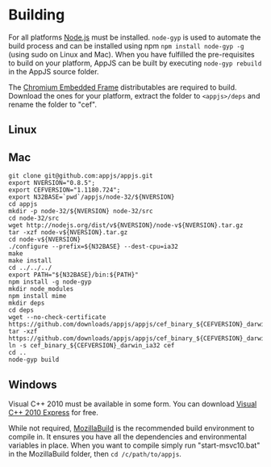 # Building
For all platforms [Node.js](http://nodejs.org/#download) must be installed. `node-gyp` is used to automate the build process and can be installed using npm `npm install node-gyp -g` (using sudo on Linux and Mac). When you have fulfilled the pre-requisites to build on your platform, AppJS can be built by executing `node-gyp rebuild` in the AppJS source folder.

The [Chromium Embedded Frame](https://github.com/appjs/appjs/downloads) distributables are required to build. Download the ones for your platform, extract the folder to `<appjs>/deps` and rename the folder to "cef".

## Linux

## Mac

    git clone git@github.com:appjs/appjs.git
    export NVERSION="0.8.5";
    export CEFVERSION="1.1180.724";
    export N32BASE=`pwd`/appjs/node-32/${NVERSION}
    cd appjs
    mkdir -p node-32/${NVERSION} node-32/src
    cd node-32/src
    wget http://nodejs.org/dist/v${NVERSION}/node-v${NVERSION}.tar.gz
    tar -xzf node-v${NVERSION}.tar.gz
    cd node-v${NVERSION}
    ./configure --prefix=${N32BASE} --dest-cpu=ia32
    make
    make install
    cd ../../../
    export PATH="${N32BASE}/bin:${PATH}"
    npm install -g node-gyp
    mkdir node_modules
    npm install mime
    mkdir deps
    cd deps
    wget --no-check-certificate https://github.com/downloads/appjs/appjs/cef_binary_${CEFVERSION}_darwin_ia32.tar.gz
    tar -xzf https://github.com/downloads/appjs/appjs/cef_binary_${CEFVERSION}_darwin_ia32.tar.gz
    ln -s cef_binary_${CEFVERSION}_darwin_ia32 cef
    cd ..
    node-gyp build

## Windows
Visual C++ 2010 must be available in some form. You can download [Visual C++ 2010 Express](http://www.microsoft.com/visualstudio/en-us/products/2010-editions/visual-cpp-express) for free.

While not required, [MozillaBuild](http://ftp.mozilla.org/pub/mozilla.org/mozilla/libraries/win32/MozillaBuildSetup-Latest.exe) is the recommended build environment to compile in. It ensures you have all the dependencies and environmental variables in place. When you want to compile simply run "start-msvc10.bat" in the MozillaBuild folder, then `cd /c/path/to/appjs`.
